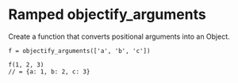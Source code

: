 # Ramped objectify_arguments

Create a function that converts positional arguments into an Object.

	f = objectify_arguments(['a', 'b', 'c'])
	
	f(1, 2, 3)
	// = {a: 1, b: 2, c: 3}
